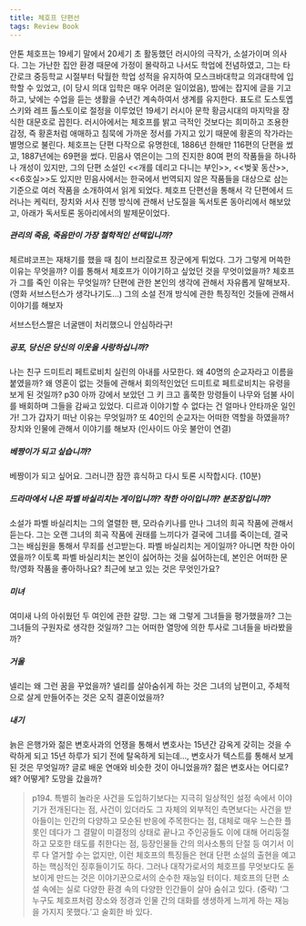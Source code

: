 ```yaml
---
title: 체호프 단편선
tags: Review Book
---
```


 안톤 체호프는 19세기 말에서 20세기 초 활동했던 러시아의 극작가, 소설가이며 의사다. 그는 가난한 집안 환경 때문에 가정이 몰락하고 나서도 학업에 전념하였고, 그는 타간로크 중등학교 시절부터 탁월한 학업 성적을 유지하여 모스크바대학교 의과대학에 입학할 수 있었고, (이 당시 의대 입학은 매우 어려운 일이었음), 밤에는 잡지에 글을 기고하고, 낮에는 수업을 듣는 생활을 수년간 계속하여서 생계를 유지한다. 표도르 도스토옙스키와 레프 톨스토이로 절정을 이루었던 19세기 러시아 문학 황금시대의 마지막을 장식한 대문호로 꼽힌다. 러시아에서는 체호프를 밝고 극적인 것보다는 희미하고 조용한 감정, 즉 황혼처럼 애매하고 침묵에 가까운 정서를 가지고 있기 때문에 황혼의 작가라는 별명으로 불린다. 체호프는 단편 다작으로 유명한데, 1886년 한해만 116편의 단편을 썼고, 1887년에는 69편을 썼다. 민음사 엮은이는 그의 진지한 80여 편의 작품들을 하나하나 개성이 있지만, 그의 단편 소설인 <<개를 데리고 다니는 부인>>, <<벚꽃 동산>>, <<6호실>>도 있지만 민음사에서는 한국에서 번역되지 않은 작품들을 대상으로 삼는 기준으로 여러 작품을 소개하여서 읽게 되었다.
 체호프 단편선을 통해서 각 단편에서 드러나는 케릭터, 장치와 서사 진행 방식에 관해서 난도질을 독서토론 동아리에서 해보았고, 아래가 독서토론 동아리에서의 발제문이었다.

##### 관리의 죽음, 죽음만이 가장 철학적인 선택입니까?
 체르뱌코프는 재채기를 했을 때 침이 브리잘로프 장군에게 튀었다. 그가 그렇게 머쓱한 이유는 무엇을까?  이를 통해서 체호프가 이야기하고 싶었던 것을 무엇이었을까? 체호프가 그를 죽인 이유는 무엇일까? 단편에 관한 본인의 생각에 관해서 자유롭게 말해보자. (영화 서브스턴스가 생각나기도…) 그의 소설 전개 방식에 관한 특징적인 것들에 관해서 이야기를 해보자

서브스턴스짤은 너굴맨이 처리했으니 안심하라구!

##### 공포, 당신은 당신의 이웃을 사랑하십니까?
 나는 친구 드미트리 페트로비치 실린의 아내를 사모한다. 왜 40명의 순교자라고 이름을 붙였을까? 왜 영혼이 없는 것들에 관해서 회의적인었던 드미트로 페트로비치는 유령을 보게 된 것일까? p30 아까 강에서 보았던 그 키 크고 홀쭉한 망령들이 나무와 덤불 사이를 배회하며 그들을 감싸고 있었다. 디르과 이야기할 수 없다는 건 얼마나 안타까운 일인가! 그가 갑자기 떠난 이유는 무엇일까? 또 40인의 순교자는 어떠한 역할을 하였을까? 장치와 인물에 관해서 이야기를 해보자
(인사이드 아웃 불안이 연결)

##### 베짱이가 되고 싶습니까?
베짱이가 되고 싶어요. 그러니깐 잠깐 휴식하고 다시 토론 시작합시다. (10분)

##### 드라마에서 나온 파벨 바실리치는 게이입니까? 착한 아이입니까? 분조장입니까? 
 소설가 파벨 바실리치는 그의 열렬한 팬, 모라슈키나를 만나 그녀의 희곡 작품에 관해서 듣는다. 그는 오랜 그녀의 희곡 작품에 권태를 느끼다가 결국에 그녀를 죽이는데, 결국 그는 배심원을 통해서 무죄를 선고받는다. 파벨 바실리치는 게이일까? 아니면 착한 아이였을까? 이토록 파벨 바실리치는 본인이 싫어하는 것을 싫어하는데, 본인은 어떠한 문학/영화 작품을 좋아하나요? 최근에 보고 있는 것은 무엇인가요?

##### 미녀 
 여미새 나의 아쉬웠던 두 여인에 관한 갈망. 그는 왜 그렇게 그녀들을 평가했을까? 그는 그녀들의 구원자로 생각한 것일까? 그는 어떠한 열망에 의한 투사로 그녀들을 바라봤을까?

##### 거울
 넬리는 왜 그런 꿈을 꾸었을까? 넬리를 살아숨쉬게 하는 것은 그녀의 남편이고, 주체적으로 살게 만들어주는 것은 오직 결혼이었을까? 

##### 내기
 늙은 은행가와 젊은 변호사과의 언쟁을 통해서 변호사는 15년간 감옥게 갖히는 것을 수락하게 되고 15년 하루가 되기 전에 탈옥하게 되는데…, 변호사가 텍스트를 통해서 보게 된 것은 무엇일까? 글로 배운 연애와 비슷한 것이 아니었을까? 젊은 변호사는 어디로? 왜? 어떻게? 도망을 갔을까?

 > p194.  특별히 놀라운 사건을 도입하기보다는 지극히 일상적인 설정 속에서 이야기가 전개된다는 점, 사건이 있더라도 그 자체의 외부적인 측면보다는 사건을 받아들이는 인간의 다양하고 모순된 반응에 주목한다는 점, 대체로 매우 느슨한 플롯인 데다가 그 결말이 미결정의 상태로 끝나고 주인공들도 이에 대해 어리둥절하고 모호한 태도를 취한다는 점, 등장인물들 간의 의사소통의 단절 등 여기서 이루 다 열거할 수는 없지만, 이런 체호프의 특징들은 현대 단편 소설의 출현을 예고하는 핵심적인 징후들이기도 하다. 그러나 대작가로서의 체호프를 무엇보다도 돋보이게 만드는 것은 이야기꾼으로서의 순수한 재능일 터이다. 체호프의 단편 소설 속에는 실로 다양한 환경 속의 다양한 인간들이 살아 숨쉬고 있다. (중략) ‘그 누구도 체호프처럼 장소와 정경과 인물 간의 대화를 생생하게 느끼게 하는 재능을 가지지 못했다.’고 술회한 바 있다.